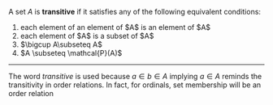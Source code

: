 A set $A$ is **transitive** if it satisfies any of the following equivalent conditions:

<ol>
<li>each element of an element of $A$ is an element of $A$</li>
<li>each element of $A$ is a subset of $A$</li>
<li>$\bigcup A\subseteq A$</li>
<li>$A \subseteq \mathcal{P}(A)$</li>
</ol>

---

The word _transitive_ is used because $a\in b\in A$ implying $a\in A$ reminds the transitivity in order relations. In fact, for ordinals, set membership will be an order relation